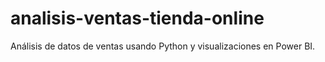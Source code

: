 # analisis-ventas-tienda-online
Análisis de datos de ventas usando Python y visualizaciones en Power BI.
